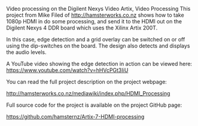 Video processing on the Digilent Nexys Video
Artix, Video Processing
This project from Mike Filed of http://hamsterworks.co.nz shows how to take 1080p HDMI in do some processing, and send it to the HDMI out on the Digilent Nexys 4 DDR board which uses the Xilinx Artix 200T.

In this case, edge detection and a grid overlay can be switched on or off using the dip-switches on the board. The design also detects and displays the audio levels.

A YouTube video showing the edge detection in action can be viewed here:
https://www.youtube.com/watch?v=hHVcPGt3IiU

You can read the full project description on the project webpage:

http://hamsterworks.co.nz/mediawiki/index.php/HDMI_Processing

Full source code for the project is available on the project GitHub page:

https://github.com/hamsternz/Artix-7-HDMI-processing